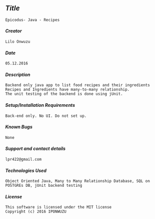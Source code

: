 ## _Title_
	Epicodus- Java - Recipes
	
#### _Creator_
	Lilo Onwuzu 
	
#### _Date_
	05.12.2016

#### _Description_
	Backend only java app to list food recipes and their ingredients
	Recipes and Ingredients have many-to-many relationship.
	The unit testing of the backend is done using jUnit.  

#### _Setup/Installation Requirements_	 
	Back-end only. No UI. Do not set up.

#### _Known Bugs_
 	None

#### _Support and contact details_
	lpr422@gmail.com
	
#### _Technologies Used_
	Object Oriented Java, Many to Many Relationship Database, SQL on POSTGREs DB, jUnit backend testing

#### _License_
	This software is licensed under the MIT license
	Copyright (c) 2016 IPONWUZU


